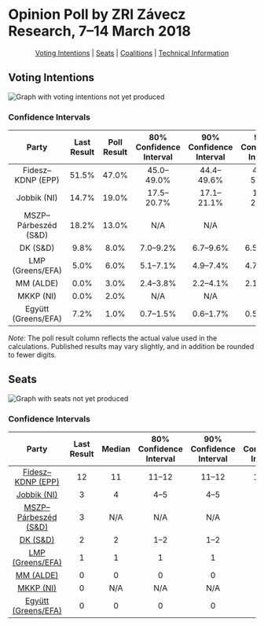 # Opinion Poll by ZRI Závecz Research, 7–14 March 2018

<p align="center"><a href="#voting-intentions">Voting Intentions</a> | <a href="#seats">Seats</a> | <a href="#coalitions">Coalitions</a> | <a href="#technical-information">Technical Information</a></p>

## Voting Intentions

![Graph with voting intentions not yet produced](2018-03-14-ZRIZáveczResearch.png "Voting Intentions")

### Confidence Intervals

| Party | Last Result | Poll Result | 80% Confidence Interval | 90% Confidence Interval | 95% Confidence Interval | 99% Confidence Interval |
|:-----:|:-----------:|:-----------:|:-----------------------:|:-----------------------:|:-----------------------:|:-----------------------:|
| Fidesz–KDNP (EPP) | 51.5% | 47.0% | 45.0–49.0% |44.4–49.6% |43.9–50.1% |43.0–51.1% |
| Jobbik (NI) | 14.7% | 19.0% | 17.5–20.7% |17.1–21.1% |16.7–21.6% |16.0–22.4% |
| MSZP–Párbeszéd (S&D) | 18.2% | 13.0% | N/A |N/A |N/A |N/A |
| DK (S&D) | 9.8% | 8.0% | 7.0–9.2% |6.7–9.6% |6.5–9.9% |6.0–10.5% |
| LMP (Greens/EFA) | 5.0% | 6.0% | 5.1–7.1% |4.9–7.4% |4.7–7.7% |4.3–8.2% |
| MM (ALDE) | 0.0% | 3.0% | 2.4–3.8% |2.2–4.1% |2.1–4.3% |1.9–4.7% |
| MKKP (NI) | 0.0% | 2.0% | N/A |N/A |N/A |N/A |
| Együtt (Greens/EFA) | 7.2% | 1.0% | 0.7–1.5% |0.6–1.7% |0.5–1.8% |0.4–2.1% |

*Note:* The poll result column reflects the actual value used in the calculations. Published results may vary slightly, and in addition be rounded to fewer digits.

## Seats

![Graph with seats not yet produced](2018-03-14-ZRIZáveczResearch-seats.png "Seats")

### Confidence Intervals

| Party | Last Result | Median | 80% Confidence Interval | 90% Confidence Interval | 95% Confidence Interval | 99% Confidence Interval |
|:-----:|:-----------:|:------:|:-----------------------:|:-----------------------:|:-----------------------:|:-----------------------:|
| <a href="#fidesz–kdnp-(epp)">Fidesz–KDNP (EPP)</a> | 12 | 11 | 11–12 |11–12 |10–12 |10–12 |
| <a href="#jobbik-(ni)">Jobbik (NI)</a> | 3 | 4 | 4–5 |4–5 |4–5 |3–5 |
| <a href="#mszp–párbeszéd-(s&d)">MSZP–Párbeszéd (S&D)</a> | 3 | N/A | N/A |N/A |N/A |N/A |
| <a href="#dk-(s&d)">DK (S&D)</a> | 2 | 2 | 1–2 |1–2 |1–2 |1–2 |
| <a href="#lmp-(greens/efa)">LMP (Greens/EFA)</a> | 1 | 1 | 1 |1 |1 |1–2 |
| <a href="#mm-(alde)">MM (ALDE)</a> | 0 | 0 | 0 |0 |0–1 |0–1 |
| <a href="#mkkp-(ni)">MKKP (NI)</a> | 0 | N/A | N/A |N/A |N/A |N/A |
| <a href="#együtt-(greens/efa)">Együtt (Greens/EFA)</a> | 0 | 0 | 0 |0 |0 |0 |


